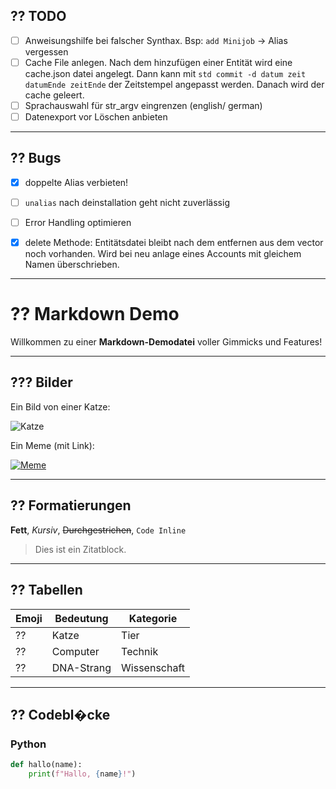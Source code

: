 ## ?? TODO

- [ ] Anweisungshilfe bei falscher Synthax. Bsp: `add Minijob`   -> Alias vergessen
- [ ] Cache File anlegen. Nach dem hinzufügen einer Entität wird eine cache.json datei angelegt. Dann kann mit `std commit -d datum zeit datumEnde zeitEnde` der Zeitstempel angepasst werden. Danach wird der cache geleert.
- [ ] Sprachauswahl für str_argv eingrenzen (english/ german)
- [ ] Datenexport vor Löschen anbieten
---

## ?? Bugs

- [X] doppelte Alias verbieten!
- [ ] `unalias` nach deinstallation geht nicht zuverlässig
- [ ] Error Handling optimieren
- [X] delete Methode: Entitätsdatei bleibt nach dem entfernen aus dem vector noch vorhanden. Wird bei neu anlage eines Accounts mit gleichem Namen überschrieben. 


---

# ?? Markdown Demo

Willkommen zu einer **Markdown-Demodatei** voller Gimmicks und Features!

---

## ??? Bilder

Ein Bild von einer Katze:

![Katze](https://placekitten.com/400/300)

Ein Meme (mit Link):

[![Meme](https://i.imgflip.com/4/30b1gx.jpg)](https://imgflip.com/i/30b1gx)

---

## ?? Formatierungen

**Fett**, *Kursiv*, ~~Durchgestrichen~~, `Code Inline`

> Dies ist ein Zitatblock.

---

## ?? Tabellen

| Emoji | Bedeutung    | Kategorie      |
|-------|--------------|----------------|
| ??    | Katze        | Tier           |
| ??    | Computer     | Technik        |
| ??    | DNA-Strang   | Wissenschaft   |

---

## ?? Codebl�cke

### Python

```python
def hallo(name):
    print(f"Hallo, {name}!")

```
    

    

